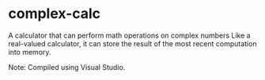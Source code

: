 # complex-calc
A calculator that can perform math operations on complex numbers
Like a real-valued calculator, it can store the result of the 
most recent computation into memory.

Note: Compiled using Visual Studio.
